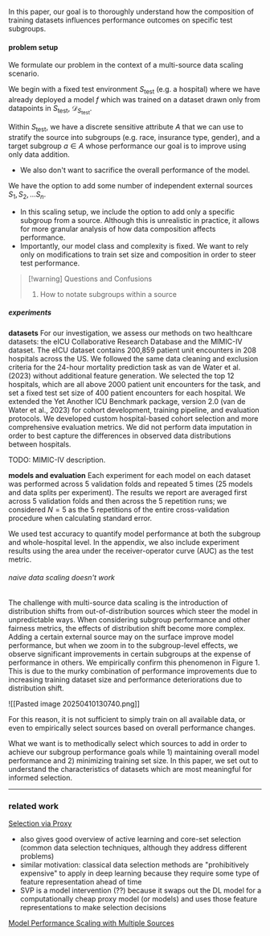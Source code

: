 In this paper, our goal is to thoroughly understand how the composition of training datasets influences performance outcomes on specific test subgroups.

#### problem setup
We formulate our problem in the context of a multi-source data scaling scenario. 

We begin with a fixed test environment $S_{\text{test}}$ (e.g. a hospital) where we have already deployed a model $f$ which was trained on a dataset drawn only from datapoints in $S_{\text{test}}$, $\mathcal{D}_{S_{\text{test}}}$. 

Within $S_{\text{test}}$, we have a discrete sensitive attribute $A$ that we can use to stratify the source into subgroups (e.g. race, insurance type, gender), and a target subgroup $a \in A$ whose performance our goal is to improve using only data addition. 
- We also don't want to sacrifice the overall performance of the model.

We have the option to add some number of independent external sources $S_1, S_2, \dots S_n$. 
- In this scaling setup, we include the option to add only a specific subgroup from a source. Although this is unrealistic in practice, it allows for more granular analysis of how data composition affects performance.
- Importantly, our model class and complexity is fixed. We want to rely only on modifications to train set size and composition in order to steer test performance.

>[!warning] Questions and Confusions
>1. How to notate subgroups within a source

##### experiments

**datasets**
For our investigation, we assess our methods on two healthcare datasets: the eICU Collaborative Research Database and the MIMIC-IV dataset. The eICU dataset contains 200,859 patient unit encounters in 208 hospitals across the US. We followed the same data cleaning and exclusion criteria for the 24-hour mortality prediction task as van de Water et al. (2023) without additional feature generation. We selected the top 12 hospitals, which are all above 2000 patient unit encounters for the task, and set a fixed test set size of 400 patient encounters for each hospital. We extended the Yet Another ICU Benchmark package, version 2.0 (van de Water et al., 2023) for cohort development, training pipeline, and evaluation protocols. We developed custom hospital-based cohort selection and more comprehensive evaluation metrics. We did not perform data imputation in order to best capture the differences in observed data distributions between hospitals.

TODO: MIMIC-IV description.

**models and evaluation**
Each experiment for each model on each dataset was performed across 5 validation folds and repeated 5 times (25 models and data splits per experiment). The results we report are averaged first across 5 validation folds and then across the 5 repetition runs; we considered $N = 5$ as the 5 repetitions of the entire cross-validation procedure when calculating standard error.

We used test accuracy to quantify model performance at both the subgroup and whole-hospital level. In the appendix, we also include experiment results using the area under the receiver-operator curve (AUC) as the test metric.

###### naive data scaling doesn't work
The challenge with multi-source data scaling is the introduction of distribution shifts from out-of-distribution sources which steer the model in unpredictable ways. When considering subgroup performance and other fairness metrics, the effects of distribution shift become more complex. Adding a certain external source may on the surface improve model performance, but when we zoom in to the subgroup-level effects, we observe significant improvements in certain subgroups at the expense of performance in others. We empirically confirm this phenomenon in Figure 1. This is due to the murky combination of performance improvements due to increasing training dataset size and performance deteriorations due to distribution shift.

![[Pasted image 20250410130740.png]]

For this reason, it is not sufficient to simply train on all available data, or even to empirically select sources based on overall performance changes.

What we want is to methodically select which sources to add in order to achieve our subgroup performance goals while 1) maintaining overall model performance and 2) minimizing training set size. In this paper, we set out to understand the characteristics of datasets which are most meaningful for informed selection.






---
### related work

[Selection via Proxy](https://arxiv.org/pdf/1906.11829)
- also gives good overview of active learning and core-set selection (common data selection techniques, although they address different problems)
- similar motivation: classical data selection methods are "prohibitively expensive" to apply in deep learning because they require some type of feature representation ahead of time
- SVP is a model intervention (??) because it swaps out the DL model for a computationally cheap proxy model (or models) and uses those feature representations to make selection decisions

[Model Performance Scaling with Multiple Sources](https://proceedings.mlr.press/v139/hashimoto21a) 
